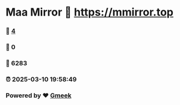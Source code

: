 # Maa Mirror :link: https://mmirror.top 
### :page_facing_up: [4](https://mmirror.top/tag.html) 
### :speech_balloon: 0 
### :hibiscus: 6283 
### :alarm_clock: 2025-03-10 19:58:49 
### Powered by :heart: [Gmeek](https://github.com/Meekdai/Gmeek)
